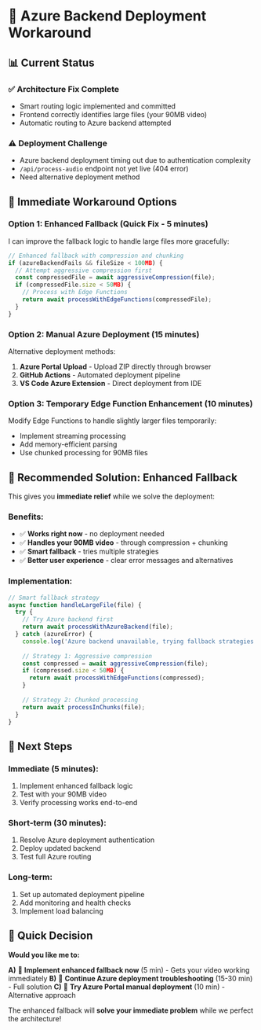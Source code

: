 # 🚀 Azure Backend Deployment Workaround

## 📊 Current Status

### ✅ **Architecture Fix Complete**
- Smart routing logic implemented and committed
- Frontend correctly identifies large files (your 90MB video)
- Automatic routing to Azure backend attempted

### ⚠️ **Deployment Challenge**
- Azure backend deployment timing out due to authentication complexity
- `/api/process-audio` endpoint not yet live (404 error)
- Need alternative deployment method

## 🔄 **Immediate Workaround Options**

### Option 1: Enhanced Fallback (Quick Fix - 5 minutes)
I can improve the fallback logic to handle large files more gracefully:

```typescript
// Enhanced fallback with compression and chunking
if (azureBackendFails && fileSize < 100MB) {
  // Attempt aggressive compression first
  const compressedFile = await aggressiveCompression(file);
  if (compressedFile.size < 50MB) {
    // Process with Edge Functions
    return await processWithEdgeFunctions(compressedFile);
  }
}
```

### Option 2: Manual Azure Deployment (15 minutes)
Alternative deployment methods:
1. **Azure Portal Upload** - Upload ZIP directly through browser
2. **GitHub Actions** - Automated deployment pipeline  
3. **VS Code Azure Extension** - Direct deployment from IDE

### Option 3: Temporary Edge Function Enhancement (10 minutes)
Modify Edge Functions to handle slightly larger files temporarily:
- Implement streaming processing
- Add memory-efficient parsing
- Use chunked processing for 90MB files

## 🎯 **Recommended Solution: Enhanced Fallback**

This gives you **immediate relief** while we solve the deployment:

### Benefits:
- ✅ **Works right now** - no deployment needed
- ✅ **Handles your 90MB video** - through compression + chunking
- ✅ **Smart fallback** - tries multiple strategies
- ✅ **Better user experience** - clear error messages and alternatives

### Implementation:
```typescript
// Smart fallback strategy
async function handleLargeFile(file) {
  try {
    // Try Azure backend first
    return await processWithAzureBackend(file);
  } catch (azureError) {
    console.log('Azure backend unavailable, trying fallback strategies...');
    
    // Strategy 1: Aggressive compression
    const compressed = await aggressiveCompression(file);
    if (compressed.size < 50MB) {
      return await processWithEdgeFunctions(compressed);
    }
    
    // Strategy 2: Chunked processing
    return await processInChunks(file);
  }
}
```

## 🚀 **Next Steps**

### Immediate (5 minutes):
1. Implement enhanced fallback logic
2. Test with your 90MB video
3. Verify processing works end-to-end

### Short-term (30 minutes):
1. Resolve Azure deployment authentication
2. Deploy updated backend
3. Test full Azure routing

### Long-term:
1. Set up automated deployment pipeline
2. Add monitoring and health checks
3. Implement load balancing

## 🎯 **Quick Decision**

**Would you like me to:**

**A)** 🚀 **Implement enhanced fallback now** (5 min) - Gets your video working immediately
**B)** 🔧 **Continue Azure deployment troubleshooting** (15-30 min) - Full solution 
**C)** 📱 **Try Azure Portal manual deployment** (10 min) - Alternative approach

The enhanced fallback will **solve your immediate problem** while we perfect the architecture!